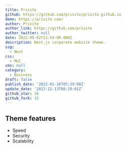 ```yaml
---
title: Prixite
github: https://github.com/prixite/prixite.github.io
demo: https://prixite.com/
author: Prixite
author_link: https://github.com/prixite
author_twitter: null
date: 2022-09-02T12:54:00.000Z
description: Next.js corporate website theme.
ssg:
  - Next
css:
  - MUI
cms: null
category:
  - Business
draft: false
publish_date: '2022-01-18T05:29:08Z'
update_date: '2022-12-13T08:29:01Z'
github_star: 16
github_fork: 15
---
```


## Theme features

- Speed
- Security
- Scalability
